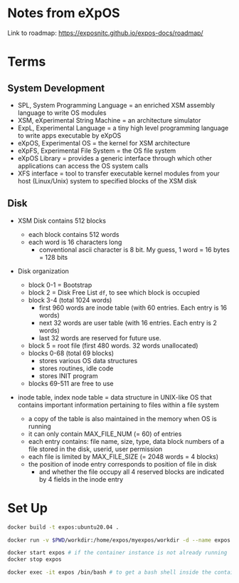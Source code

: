 # Notes from eXpOS

Link to roadmap: https://exposnitc.github.io/expos-docs/roadmap/

# Terms

## System Development

- SPL, System Programming Language = an enriched XSM assembly language to write OS modules
- XSM, eXperimental String Machine = an architecture simulator
- ExpL, Experimental Language = a tiny high level programming language to write apps executable by eXpOS
- eXpOS, Experimental OS = the kernel for XSM architecture
- eXpFS, Experimental File System = the OS file system
- eXpOS Library = provides a generic interface through which other applications can access the OS system calls
- XFS interface = tool to transfer executable kernel modules from your host (Linux/Unix) system to specified blocks of the XSM disk

## Disk

- XSM Disk contains 512 blocks
  - each block contains 512 words
  - each word is 16 characters long
    - conventional ascii character is 8 bit. My guess, 1 word = 16 bytes = 128 bits
- Disk organization
  - block 0-1 = Bootstrap
  - block 2 = Disk Free List `df`, to see which block is occupied
  - block 3-4 (total 1024 words)
    - first 960 words are inode table (with 60 entries. Each entry is 16 words)
    - next 32 words are user table (with 16 entries. Each entry is 2 words)
    - last 32 words are reserved for future use.
  - block 5 = root file (first 480 words. 32 words unallocated)
  - blocks 0-68 (total 69 blocks)
    - stores various OS data structures
    - stores routines, idle code
    - stores INIT program
  - blocks 69-511 are free to use

- inode table, index node table = data structure in UNIX-like OS that contains important information pertaining to files within a file system
  - a copy of the table is also maintained in the memory when OS is running
  - it can only contain MAX_FILE_NUM (= 60) of entries
  - each entry contains: file name, size, type, data block numbers of a file stored in the disk, userid, user permission
  - each file is limited by MAX_FILE_SIZE (= 2048 words = 4 blocks)
  - the position of inode entry corresponds to position of file in disk
    - and whether the file occupy all 4 reserved blocks are indicated by 4 fields in the inode entry

# Set Up

```bash
docker build -t expos:ubuntu20.04 .

docker run -v $PWD/workdir:/home/expos/myexpos/workdir -d --name expos -i expos:ubuntu20.04

docker start expos # if the container instance is not already running
docker stop expos

docker exec -it expos /bin/bash # to get a bash shell inside the container
```